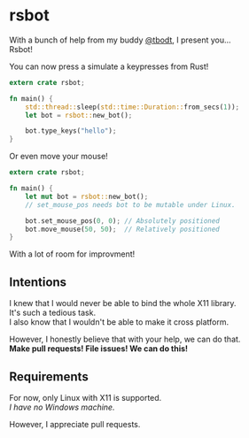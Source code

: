 # rsbot

With a bunch of help from my buddy [@tbodt](https://github.com/tbodt), I present you...  
Rsbot!

You can now press a simulate a keypresses from Rust!
```Rust
extern crate rsbot;

fn main() {
	std::thread::sleep(std::time::Duration::from_secs(1));
	let bot = rsbot::new_bot();

	bot.type_keys("hello");
}
```
Or even move your mouse!  
```Rust
extern crate rsbot;

fn main() {
	let mut bot = rsbot::new_bot();
	// set_mouse_pos needs bot to be mutable under Linux.

	bot.set_mouse_pos(0, 0); // Absolutely positioned
	bot.move_mouse(50, 50);  // Relatively positioned
}
```

With a lot of room for improvment!  

## Intentions

I knew that I would never be able to bind the whole X11 library.  
It's such a tedious task.  
I also know that I wouldn't be able to make it cross platform.

However, I honestly believe that with your help, we can do that.  
**Make pull requests! File issues! We can do this!**

## Requirements

For now, only Linux with X11 is supported.  
*I have no Windows machine.*

However, I appreciate pull requests.

